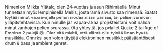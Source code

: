 Nimeni on Miikka Ylätalo, olen 24-vuotias ja asun Riihimäellä. Minut tunnetaan myös lempinimellä Mehis, josta tämä sivusto saa nimensä. Saatat löytää minut vapaa-ajalla pelien modaamisen parissa, tai peliservereiden ylläpitotehtävissä. Kun minulle jää vapaa-aikaa projekteistani, voit nähdä minut vanhojen pelien seurassa. Ota yhteyttä, jos pelailet Quake 2 tai Age of Empires 2 pelejä 😋. Olen sitä mieltä, että elämä olisi tylsää ilman hyvää musiikkia. Onneksi sen kolon täyttää elektroninen musiikki; pääsääntöisesti drum & bass ja ambient genret.
